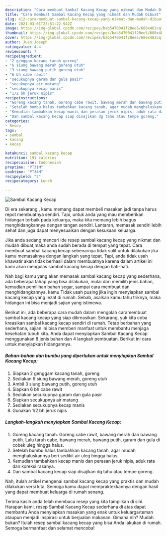 ```yaml
---
description: "Cara membuat Sambal Kacang Kecap yang nikmat dan Mudah Dibuat"
title: "Cara membuat Sambal Kacang Kecap yang nikmat dan Mudah Dibuat"
slug: 412-cara-membuat-sambal-kacang-kecap-yang-nikmat-dan-mudah-dibuat
date: 2021-03-01T23:51:22.942Z
image: https://img-global.cpcdn.com/recipes/bab5470041f20ee5/680x482cq70/sambal-kacang-kecap-foto-resep-utama.jpg
thumbnail: https://img-global.cpcdn.com/recipes/bab5470041f20ee5/680x482cq70/sambal-kacang-kecap-foto-resep-utama.jpg
cover: https://img-global.cpcdn.com/recipes/bab5470041f20ee5/680x482cq70/sambal-kacang-kecap-foto-resep-utama.jpg
author: Juan Joseph
ratingvalue: 4.4
reviewcount: 7
recipeingredient:
- "2 genggam kacang tanah goreng"
- "6 siung bawang merah goreng utuh"
- "3 siung bawang putih goreng utuh"
- "6 bh cabe rawit"
- "secukupnya garam dan gula pasir"
- "secukupnya air matang"
- "secukupnya kecap manis"
- "1/2 bh jeruk nipis"
recipeinstructions:
- "Goreng kacang tanah. Goreng cabe rawit, bawang merah dan bawang putih. Lalu taruh cabe, bawang merah, bawang putih, garam dan gula di cobek uleg hingga halus."
- "Setelah bumbu halus tambahkan kacang tanah, agar mudah menghaluskannya beri sedikit air uleg hingga halus."
- "Kemudian tambahkan kecap manis dan perasan jeruk nipis, aduk rata dan koreksi rasanya."
- "Dan sambal kacang kecap siap disajikan dg tahu atau tempe goreng."
categories:
- Resep
tags:
- sambal
- kacang
- kecap

katakunci: sambal kacang kecap 
nutrition: 191 calories
recipecuisine: Indonesian
preptime: "PT31M"
cooktime: "PT34M"
recipeyield: "2"
recipecategory: Lunch

---
```



![Sambal Kacang Kecap](https://img-global.cpcdn.com/recipes/bab5470041f20ee5/680x482cq70/sambal-kacang-kecap-foto-resep-utama.jpg)

Di era  sekarang , kamu memang dapat membeli masakan jadi tanpa harus repot membuatnya sendiri. Tapi, untuk anda yang mau memberikan hidangan terbaik pada keluarga, maka kita memang lebih bagus menghidangkannya dengan tangan sendiri. Lantaran, memasak sendiri lebih sehat dan juga dapat menyesuaikan dengan kesukaan keluarga.

Jika anda sedang mencari ide resep sambal kacang kecap yang nikmat dan mudah dibuat,maka anda sudah berada di tempat yang tepat. Cara membuat sambal kacang kecap  sebenarnya tidak sulit untuk dilakukan jika kamu memasaknya dengan langkah yang tepat. Tapi, anda tidak usah khawatir akan tidak berhasil dalam membuatnya 
karena dalam artikel ini kami akan mengulas sambal kacang kecap dengan hati-hati.  



Nah bagi kamu yang akan memasak sambal kacang kecap yang sederhana, ada beberapa tahap yang bisa dilakukan, mulai dari memilih jenis bahan, kemudian pemilihan bahan segar, sampai cara membuat dan menghidangkannya. kamu Tidak usah pusing jika ingin menyiapkan sambal kacang kecap yang lezat di rumah. Sebab, asalkan kamu  tahu triknya, maka hidangan ini bisa menjadi sajian yang istimewa.

Berikut ini, ada beberapa cara mudah dalam mengolah caramembuat sambal kacang kecap yang siap dikreasikan. Sekarang, yuk kita coba kreasikan sambal kacang kecap sendiri di rumah. Tetap berbahan yang sederhana, sajian ini bisa memberi manfaat untuk membantu menjaga kesehatan tubuh kita. Anda dapat menyiapkan Sambal Kacang Kecap menggunakan 8 jenis bahan dan 4 langkah pembuatan. Berikut ini cara untuk menyiapkan hidangannya.

<!--inarticleads1-->

##### Bahan-bahan dan bumbu yang diperlukan untuk menyiapkan Sambal Kacang Kecap:

1. Siapkan 2 genggam kacang tanah, goreng
1. Sediakan 6 siung bawang merah, goreng utuh
1. Ambil 3 siung bawang putih, goreng utuh
1. Siapkan 6 bh cabe rawit
1. Sediakan secukupnya garam dan gula pasir
1. Siapkan secukupnya air matang
1. Sediakan secukupnya kecap manis
1. Gunakan 1/2 bh jeruk nipis




<!--inarticleads2-->

##### Langkah-langkah menyiapkan Sambal Kacang Kecap:

1. Goreng kacang tanah. Goreng cabe rawit, bawang merah dan bawang putih. Lalu taruh cabe, bawang merah, bawang putih, garam dan gula di cobek uleg hingga halus.
1. Setelah bumbu halus tambahkan kacang tanah, agar mudah menghaluskannya beri sedikit air uleg hingga halus.
1. Kemudian tambahkan kecap manis dan perasan jeruk nipis, aduk rata dan koreksi rasanya.
1. Dan sambal kacang kecap siap disajikan dg tahu atau tempe goreng.




Nah, itulah artikel mengenai  sambal kacang kecap  yang praktis dan mudah dilakukan versi kita. Semoga kamu dapat mempraktekkannya dengan hasil yang dapat membuat keluarga di rumah senang. 

Terima kasih anda telah membaca resep yang kita tampilkan di sini. Harapan kami, resep  Sambal Kacang Kecap sederhana di atas dapat membantu Anda menyiapkan masakan yang enak untuk keluarga/teman ataupun menjadi inspirasi untuk berjualan makanan. Gimana nih? Mudah bukan? Itulah resep sambal kacang kecap yang bisa Anda lakukan di rumah. Semoga bermanfaat dan selamat mencoba!

